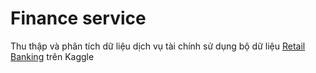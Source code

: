 # Finance service

Thu thập và phân tích dữ liệu dịch vụ tài chính sử dụng bộ dữ liệu [Retail Banking](https://www.kaggle.com/datasets/kabure/retail-bankingdemodata/data?select=completedcard.csv) trên Kaggle

